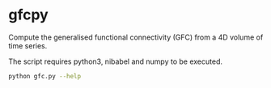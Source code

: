 # gfcpy

Compute the generalised functional connectivity (GFC) from a 4D volume of time series.

The script requires python3, nibabel and numpy to be executed.

```bash
python gfc.py --help
```
